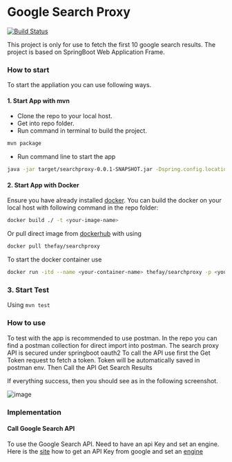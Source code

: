 # Google Search Proxy
[![Build Status](https://travis-ci.org/joemccann/dillinger.svg?branch=master)](https://travis-ci.org/joemccann/dillinger)

This project is only for use to fetch the first 10 google search results. 
The project is based on SpringBoot Web Application Frame.

### How to start
To start the appliation you can use following ways. 
#### 1. Start App with mvn
- Clone the repo to your local host.
- Get into repo folder.
- Run command in terminal to build the project.
```sh
mvn package
```
- Run command line to start the app
```sh
java -jar target/searchproxy-0.0.1-SNAPSHOT.jar -Dspring.config.location=./application.properties
```

#### 2. Start App with Docker

Ensure you have already installed [docker](https://www.docker.com/products/docker-desktop).
You can build the docker on your local host with following command in the repo folder:
```sh
docker build ./ -t <your-image-name>
```
Or pull direct image from [dockerhub](https://hub.docker.com/repository/docker/thefay/searchproxy) with using
```sh
docker pull thefay/searchproxy
```
To start the docker container use
```sh
docker run -itd --name <your-container-name> thefay/searchproxy -p <your-host-port>:4041 
```

### 3. Start Test
Using ``` mvn test ```

### How to use
To test with the app is recommended to use postman. In the repo you can find a postman collection for direct import into postman. The search proxy API is secured under springboot oauth2 To call the API use first the Get Token request to fetch a token. Token will be automatically saved in postman env. Then Call the API Get Search Results

If everything success, then you should see as in the following screenshot.

![image](https://user-images.githubusercontent.com/11611036/140194675-8abfd99c-b748-45b4-85e6-d7799fc85fb9.png)

### Implementation

#### Call Google Search API
To use the Google Search API. Need to have an api Key and set an engine. Here is the [site](https://console.cloud.google.com/apis/credentials) how to get an API Key from google
and set an [engine](https://cse.google.com/cse/all)








